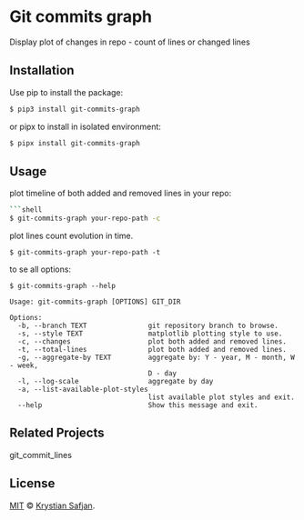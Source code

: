 # Git commits graph

Display plot of changes in repo - count of lines or changed lines

## Installation

Use pip to install the package:
```sh
$ pip3 install git-commits-graph
```
or pipx to install in isolated environment:
```sh
$ pipx install git-commits-graph
```

## Usage
plot timeline of both added and removed lines in your repo:
```sh
```shell
$ git-commits-graph your-repo-path -c
```

plot lines count evolution in time.
```shell
$ git-commits-graph your-repo-path -t
```

to se all options:
```
$ git-commits-graph --help
```

```
Usage: git-commits-graph [OPTIONS] GIT_DIR

Options:
  -b, --branch TEXT               git repository branch to browse.
  -s, --style TEXT                matplotlib plotting style to use.
  -c, --changes                   plot both added and removed lines.
  -t, --total-lines               plot both added and removed lines.
  -g, --aggregate-by TEXT         aggregate by: Y - year, M - month, W - week,
                                  D - day
  -l, --log-scale                 aggregate by day
  -a, --list-available-plot-styles
                                  list available plot styles and exit.
  --help                          Show this message and exit.

```


## Related Projects
git_commit_lines

## License

[MIT](https://izikeros.mit-license.org/) © [Krystian Safjan](https://safjan.com).
